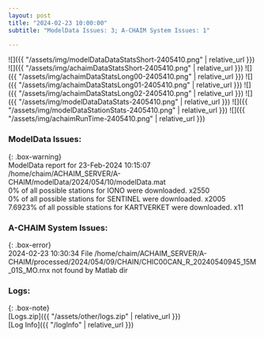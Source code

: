 ```yaml
---
layout: post
title: "2024-02-23 10:00:00"
subtitle: "ModelData Issues: 3; A-CHAIM System Issues: 1"

---
```


![]({{ "/assets/img/modelDataDataStatsShort-2405410.png" | relative_url }})
![]({{ "/assets/img/achaimDataStatsShort-2405410.png" | relative_url }})
![]({{ "/assets/img/achaimDataStatsLong00-2405410.png" | relative_url }})
![]({{ "/assets/img/achaimDataStatsLong01-2405410.png" | relative_url }})
![]({{ "/assets/img/achaimDataStatsLong02-2405410.png" | relative_url }})
![]({{ "/assets/img/modelDataDataStats-2405410.png" | relative_url }})
![]({{ "/assets/img/modelDataStationStats-2405410.png" | relative_url }})
![]({{ "/assets/img/achaimRunTime-2405410.png" | relative_url }})


### ModelData Issues:  
  
{: .box-warning}  
 ModelData report for 23-Feb-2024 10:15:07   
 /home/chaim/ACHAIM_SERVER/A-CHAIM/modelData/2024/054/10/modelData.mat   
 0% of all possible stations for IONO were downloaded. x2550   
 0% of all possible stations for SENTINEL were downloaded. x2005   
 7.6923% of all possible stations for KARTVERKET were downloaded. x11   
  
### A-CHAIM System Issues:  
  
{: .box-error}  
2024-02-23 10:30:34 File /home/chaim/ACHAIM_SERVER/A-CHAIM/processed/2024/054/09/CHAIN/CHIC00CAN_R_20240540945_15M_01S_MO.rnx not found by Matlab dir  

### Logs:  
  
{: .box-note}  
[Logs.zip]({{ "/assets/other/logs.zip" | relative_url }})  
[Log Info]({{ "/logInfo" | relative_url }})  
